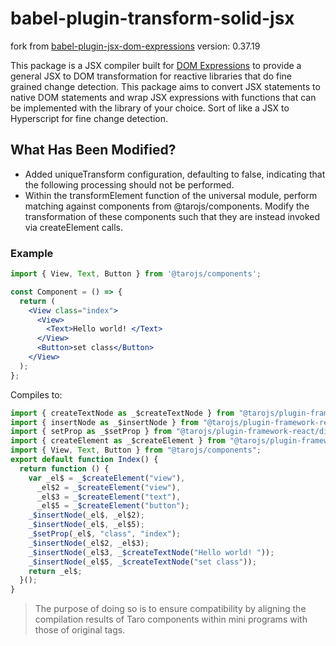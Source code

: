 # babel-plugin-transform-solid-jsx

fork from [babel-plugin-jsx-dom-expressions](https://github.com/ryansolid/dom-expressions/blob/main/packages/babel-plugin-jsx-dom-expressions) version: 0.37.19

This package is a JSX compiler built for [DOM Expressions](https://github.com/ryansolid/dom-expressions) to provide a general JSX to DOM transformation for reactive libraries that do fine grained change detection. This package aims to convert JSX statements to native DOM statements and wrap JSX expressions with functions that can be implemented with the library of your choice. Sort of like a JSX to Hyperscript for fine change detection.

## What Has Been Modified?
- Added uniqueTransform configuration, defaulting to false, indicating that the following processing should not be performed.
- Within the transformElement function of the universal module, perform matching against components from @tarojs/components. Modify the transformation of these components such that they are instead invoked via createElement calls.

### Example
```jsx
import { View, Text, Button } from '@tarojs/components';

const Component = () => {
  return (
    <View class="index">
      <View>
        <Text>Hello world! </Text>
      </View>
      <Button>set class</Button>
    </View>
  );
};
```

Compiles to:
```jsx
import { createTextNode as _$createTextNode } from "@tarojs/plugin-framework-react/dist/reconciler";
import { insertNode as _$insertNode } from "@tarojs/plugin-framework-react/dist/reconciler";
import { setProp as _$setProp } from "@tarojs/plugin-framework-react/dist/reconciler";
import { createElement as _$createElement } from "@tarojs/plugin-framework-react/dist/reconciler";
import { View, Text, Button } from "@tarojs/components";
export default function Index() {
  return function () {
    var _el$ = _$createElement("view"),
      _el$2 = _$createElement("view"),
      _el$3 = _$createElement("text"),
      _el$5 = _$createElement("button");
    _$insertNode(_el$, _el$2);
    _$insertNode(_el$, _el$5);
    _$setProp(_el$, "class", "index");
    _$insertNode(_el$2, _el$3);
    _$insertNode(_el$3, _$createTextNode("Hello world! "));
    _$insertNode(_el$5, _$createTextNode("set class"));
    return _el$;
  }();
}
```

> The purpose of doing so is to ensure compatibility by aligning the compilation results of Taro components within mini programs with those of original tags.
